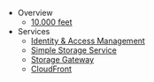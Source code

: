 - Overview
  - [10.000 feet](aws_notes.md)
- Services
  - [Identity & Access Management](IAM.md)
  - [Simple Storage Service](S3.md)
  - [Storage Gateway](Storage_Gateway.md)
  - [CloudFront](CloudFront.md)
